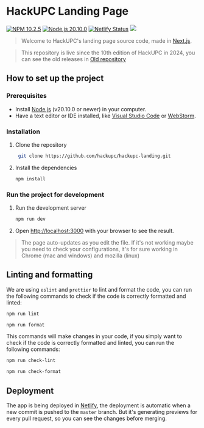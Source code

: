 # HackUPC Landing Page

[![NPM 10.2.5](https://img.shields.io/badge/npm-10.1.0-blue.svg)](https://www.npmjs.com/package/npm/v/10.1.0)
[![Node.js 20.10.0](https://img.shields.io/badge/node-14.17.0-green.svg)](https://nodejs.org/en/download/releases/)
[![Netlify Status](https://api.netlify.com/api/v1/badges/5865fbbe-4f1a-41b2-ac97-b787dd7feb3c/deploy-status)](https://app.netlify.com/sites/roaring-valkyrie-eb612f/deploys)
[![](https://github.com/hackupc/new_hackupc/actions/workflows/hackupc_ci.yml/badge.svg)](https://github.com/hackupc/new_hackupc/actions/workflows/hackupc_ci.yml)

> Welcome to HackUPC's landing page source code, made in [Next.js](https://nextjs.org/).

> This repository is live since the 10th edition of HackUPC in 2024, you can see the old releases in [Old repository]()

## How to set up the project

### Prerequisites

- Install [Node.js](https://nodejs.org/en/download/) (v20.10.0 or newer) in your computer.
- Have a text editor or IDE installed, like [Visual Studio Code](https://code.visualstudio.com/) or [WebStorm](https://www.jetbrains.com/webstorm/).

### Installation

1. Clone the repository

   ```bash
    git clone https://github.com/hackupc/hackupc-landing.git
   ```

2. Install the dependencies

   ```bash
   npm install
   ```

### Run the project for development

1. Run the development server

   ```bash
   npm run dev
   ```

2. Open [http://localhost:3000](http://localhost:3000) with your browser to see the result.

> The page auto-updates as you edit the file. If it's not working maybe you need to check your configurations, it's for sure working in Chrome (mac and windows) and mozilla (linux)

## Linting and formatting

We are using `eslint` and `prettier` to lint and format the code, you can run the following commands to check if the code is correctly formatted and linted:

```bash
npm run lint
```

```bash
npm run format
```

This commands will make changes in your code, if you simply want to check if the code is correctly formatted and linted, you can run the following commands:

```bash
npm run check-lint
```

```bash
npm run check-format
```

## Deployment

The app is being deployed in [Netlify](https://www.netlify.com/), the deployment is automatic when a new commit is pushed to the `master` branch. But it's generating previews for every pull request, so you can see the changes before merging.
